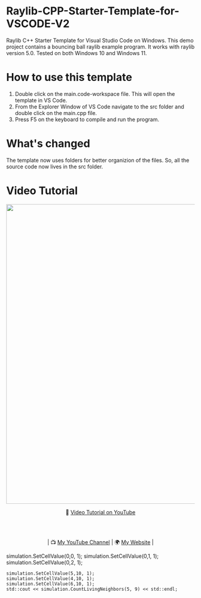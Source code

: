 # Raylib-CPP-Starter-Template-for-VSCODE-V2
Raylib C++ Starter Template for Visual Studio Code on Windows.
This demo project contains a bouncing ball raylib example program.
It works with raylib version 5.0. Tested on both Windows 10 and Windows 11.

# How to use this template
1. Double click on the main.code-workspace file. This will open the template in VS Code.
2. From the Explorer Window of VS Code navigate to the src folder and double click on the main.cpp file.
3. Press F5 on the keyboard to compile and run the program.

# What's changed
The template now uses folders for better organizion of the files. So, all the source code now lives in the src folder.

# Video Tutorial

<p align="center">
  <img src="preview.jpg" alt="" width="800">
</p>

<p align="center">
🎥 <a href="https://www.youtube.com/watch?v=PaAcVk5jUd8">Video Tutorial on YouTube</a>
</p>

<br>
<br>
<p align="center">
| 📺 <a href="https://www.youtube.com/channel/UC3ivOTE5EgpmF2DHLBmWIWg">My YouTube Channel</a>
| 🌍 <a href="http://www.programmingwithnick.com">My Website</a> | <br>
</p>



<p>
    simulation.SetCellValue(0,0, 1);
    simulation.SetCellValue(0,1, 1);
    simulation.SetCellValue(0,2, 1);


    simulation.SetCellValue(5,10, 1);
    simulation.SetCellValue(4,10, 1);
    simulation.SetCellValue(6,10, 1);
    std::cout << simulation.CountLivingNeighbors(5, 9) << std::endl;
</p>    